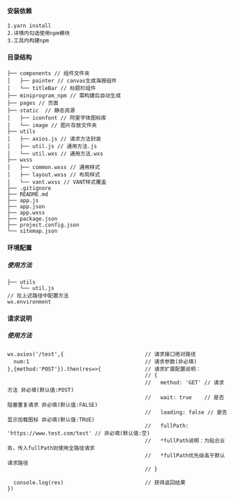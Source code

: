 <!--
 * @Author       : yuanrunwei
 * @Date         : 2020-05-17 16:38:29
 * @LastEditors  : yuanrunwei
 * @LastEditTime : 2020-05-17 17:25:51
 * @FilePath     : \ambre-miniprogram\README.md
--> 
#### 安装依赖
```
1.yarn install 
2.详情内勾选使用npm模块
3.工具内构建npm
```
#### 目录结构
```
├── components // 组件文件夹
│   ├── painter // canvas生成海报组件
│   └── titleBar // 标题栏组件
├── miniprogram_npm // 需构建后自动生成
├── pages // 页面
├── static  // 静态资源
│   ├── iconfont // 阿里字体图标库
│   └── image // 图片存放文件夹
├── utils
│   ├── axios.js // 请求方法封装
│   ├── util.js // 通用方法.js
│   └── util.wxs // 通用方法.wxs
├── wxss
│   ├── common.wxss // 通用样式
│   ├── layout.wxss // 布局样式
│   └── vant.wxss // VANT样式覆盖
├── .gitignore
├── README.md
├── app.js
├── app.json
├── app.wxss
├── package.json
├── project.config.json
└── sitemap.json
```

#### 环境配置
##### 使用方法
```
├── utils
    └── util.js
// 在上述路径中配置方法
wx.environment
```

#### 请求说明
##### 使用方法
```
wx.axios('/test',{                          // 请求接口绝对路径
  num:1                                     // 请求参数(非必填)
},{method:'POST'}).then(res=>{              // 请求扩展配置说明：
                                            // {
                                            //   method: 'GET' // 请求方法 非必填(默认值:POST)
                                            //   wait: true    // 是否阻塞重复请求 非必填(默认值:FALSE)
                                            //   loading: false // 是否显示加载图标 非必填(默认值:TRUE)
                                            //   fullPath: 'https://www.test.com/test' // 非必填(默认值:空)
                                            //   *fullPath说明：为贴合业务，传入fullPath则使用全路径请求
                                            //   *fullPath优先级高于默认请求路径
                                            // }

  console.log(res)                          // 获得返回结果
})
```